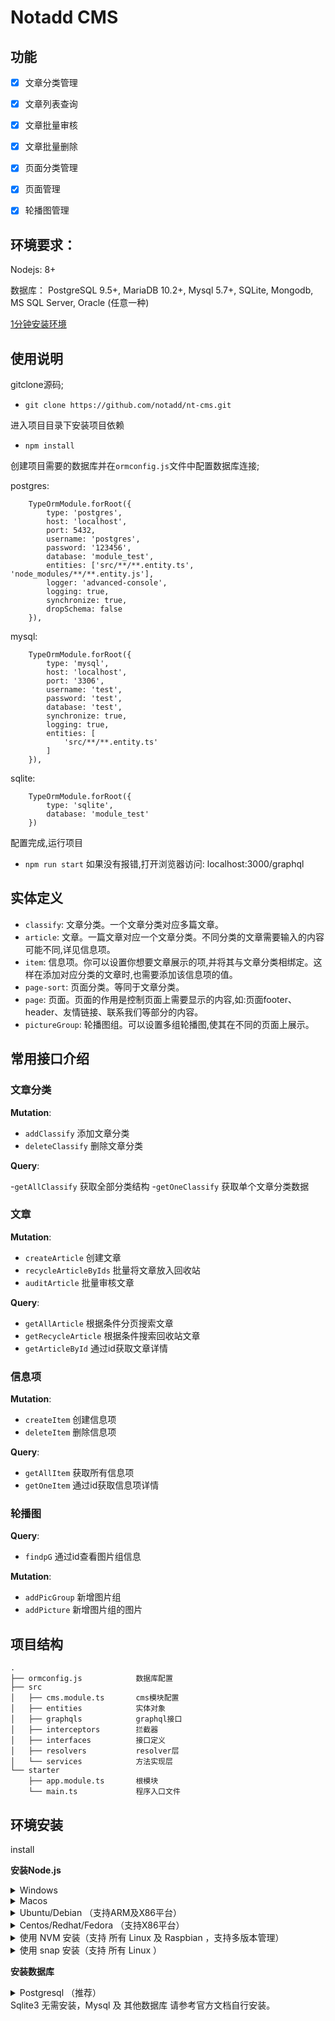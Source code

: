 # Notadd CMS

## 功能

- [x] 文章分类管理
- [x] 文章列表查询
- [x] 文章批量审核
- [x] 文章批量删除
- [x] 页面分类管理
- [x] 页面管理
- [x] 轮播图管理


## 环境要求：

Nodejs: 8+  

数据库： PostgreSQL 9.5+, MariaDB 10.2+, Mysql 5.7+, SQLite, Mongodb, MS SQL Server, Oracle (任意一种)

[1分钟安装环境](#install)

## 使用说明

gitclone源码;
- `git clone https://github.com/notadd/nt-cms.git`

进入项目目录下安装项目依赖

- `npm install`

创建项目需要的数据库并在`ormconfig.js`文件中配置数据库连接;

postgres:
```
    TypeOrmModule.forRoot({
        type: 'postgres',
        host: 'localhost',
        port: 5432,
        username: 'postgres',
        password: '123456',
        database: 'module_test',
        entities: ['src/**/**.entity.ts', 'node_modules/**/**.entity.js'],
        logger: 'advanced-console',
        logging: true,
        synchronize: true,
        dropSchema: false
    }),
```
mysql:
```
    TypeOrmModule.forRoot({
        type: 'mysql',
        host: 'localhost',
        port: '3306',
        username: 'test',
        password: 'test',
        database: 'test',
        synchronize: true,
        logging: true,
        entities: [
            'src/**/**.entity.ts'
        ]
    }),
```
sqlite: 
```
    TypeOrmModule.forRoot({
        type: 'sqlite',
        database: 'module_test'
    }) 
```

配置完成,运行项目
- `npm run start`
如果没有报错,打开浏览器访问: localhost:3000/graphql

## 实体定义
- `classify`: 文章分类。一个文章分类对应多篇文章。
- `article`: 文章。一篇文章对应一个文章分类。不同分类的文章需要输入的内容可能不同,详见信息项。
- `item`: 信息项。你可以设置你想要文章展示的项,并将其与文章分类相绑定。这样在添加对应分类的文章时,也需要添加该信息项的值。
- `page-sort`: 页面分类。等同于文章分类。
- `page`: 页面。页面的作用是控制页面上需要显示的内容,如:页面footer、header、友情链接、联系我们等部分的内容。
- `pictureGroup`: 轮播图组。可以设置多组轮播图,使其在不同的页面上展示。

## 常用接口介绍

### 文章分类

**Mutation**:

- `addClassify` 添加文章分类
- `deleteClassify` 删除文章分类

**Query**:

-`getAllClassify` 获取全部分类结构
-`getOneClassify` 获取单个文章分类数据

### 文章

**Mutation**:

- `createArticle` 创建文章
- `recycleArticleByIds` 批量将文章放入回收站
- `auditArticle` 批量审核文章

**Query**:

- `getAllArticle` 根据条件分页搜索文章
- `getRecycleArticle` 根据条件搜索回收站文章
- `getArticleById` 通过id获取文章详情

### 信息项

**Mutation**:

- `createItem` 创建信息项
- `deleteItem` 删除信息项

**Query**:

- `getAllItem` 获取所有信息项
- `getOneItem` 通过id获取信息项详情

### 轮播图

**Query**:

- `findpG` 通过id查看图片组信息

**Mutation**:

- `addPicGroup` 新增图片组
- `addPicture` 新增图片组的图片

## 项目结构

```
.
├── ormconfig.js            数据库配置
├── src
│   ├── cms.module.ts       cms模块配置
│   ├── entities            实体对象
│   ├── graphqls            graphql接口
│   ├── interceptors        拦截器
│   ├── interfaces          接口定义
│   ├── resolvers           resolver层
│   └── services            方法实现层
└── starter
    ├── app.module.ts       根模块
    └── main.ts             程序入口文件
```


## 环境安装

<span id="install">install</span>

**安装Node.js**

<details>
<summary>Windows</summary>

1. [点击下载 Node.js](https://npm.taobao.org/mirrors/node/v10.15.1/node-v10.15.1-x64.msi)
2. 安装Node.js

Powershell/CMD 可以打印出这个说明安装成功。（部分系统需要重启后环境变量才生效）

```
>> node -v
v10.15.1
>> npm -v
6.4
```
</details>

<details>
<summary>Macos</summary>

1. [点击下载 Node.js](https://npm.taobao.org/mirrors/node/v10.15.1/node-v10.15.1.pkg)
2. 安装Node.js

打印出这个说明安装成功。（部分系统需要重启后环境变量才生效）
```
>> node -v
v10.15.1
>> npm -v
6.4
```
</details>


<details>
<summary>Ubuntu/Debian （支持ARM及X86平台）</summary>

```
curl -sL https://deb.nodesource.com/setup_10.x | sudo -E bash -
sudo apt-get install -y nodejs
```
（如果安装缓慢，可以使用[国内镜像源](http://mirrors.ustc.edu.cn/help/nodesource.html)）
终端可以打出以下信息说明安装成功：
```
$ node -v
v10.15.1
$ npm -v
6.4
```
</details>

<details>
<summary>Centos/Redhat/Fedora （支持X86平台）</summary>

```
curl -sL https://rpm.nodesource.com/setup_10.x | bash -
```
（如果安装缓慢，可以使用[国内镜像源](http://mirrors.ustc.edu.cn/help/nodesource.html)）
终端可以打出以下信息说明安装成功：
```
$ node -v
v10.15.1
$ npm -v
6.4
```
</details>

<details>
<summary>使用 NVM 安装（支持 所有 Linux 及 Raspbian ，支持多版本管理）</summary>

```
curl -o- https://raw.githubusercontent.com/creationix/nvm/v0.34.0/install.sh | bash

```
如果没 curl ，可以使用 wget 安装
```
wget -qO- https://raw.githubusercontent.com/creationix/nvm/v0.34.0/install.sh | bash
```
使用 NVM 安装nodejs ：
```
nvm install --lts
```
终端可以打出以下信息说明安装成功：
```
$ node -v
v10.15.1
$ npm -v
6.4
```
</details>

<details>
<summary>使用 snap 安装（支持 所有 Linux ）</summary>

```
sudo snap install node --classic --channel=10

```
（如果提示 snap 不存在，请先安装 snapd）
终端可以打出以下信息说明安装成功：
```
$ node -v
v10.15.1
$ npm -v
6.4
```
</details>




**安装数据库**

<details>
<summary>Postgresql （推荐）</summary>

Windows 和 Mac 用户 [点击下载安装包](https://www.enterprisedb.com/downloads/postgres-postgresql-downloads)

Linux 用户使用 apt/yum 等直接安装:

```
apt install  postgresql
```
或者使用 snap :

```
snap install postgresql10
```
如果要开外部访问，以及其他配置，请参考 [postgresql配置]()
</details>
Sqlite3 无需安装，Mysql 及 其他数据库 请参考官方文档自行安装。


